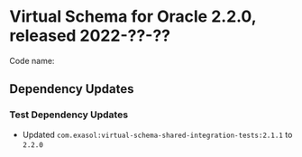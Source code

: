 # Virtual Schema for Oracle 2.2.0, released 2022-??-??

Code name:

## Dependency Updates

### Test Dependency Updates

* Updated `com.exasol:virtual-schema-shared-integration-tests:2.1.1` to `2.2.0`
